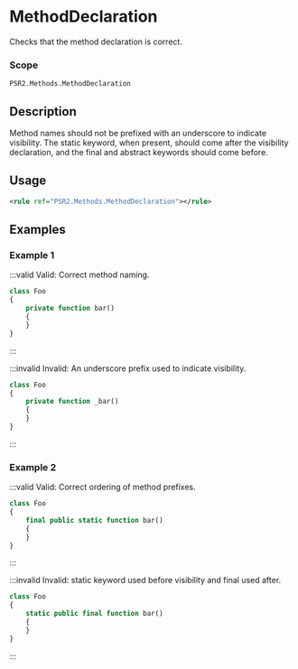 # MethodDeclaration

Checks that the method declaration is correct.

### Scope

`PSR2.Methods.MethodDeclaration`

## Description

Method names should not be prefixed with an underscore to indicate visibility.  The static keyword, when present, should come after the visibility declaration, and the final and abstract keywords should come before.

## Usage

```xml
<rule ref="PSR2.Methods.MethodDeclaration"></rule>
```

## Examples

### Example 1

:::valid Valid: Correct method naming.
```php
class Foo
{
    private function bar()
    {
    }
}
```
:::

:::invalid Invalid: An underscore prefix used to indicate visibility.
```php
class Foo
{
    private function _bar()
    {
    }
}
```
:::

### Example 2

:::valid Valid: Correct ordering of method prefixes.
```php
class Foo
{
    final public static function bar()
    {
    }
}
```
:::

:::invalid Invalid: static keyword used before visibility and final used after.
```php
class Foo
{
    static public final function bar()
    {
    }
}
```
:::